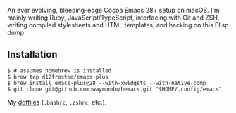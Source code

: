An ever evolving, bleeding-edge Cocoa Emacs 28+ setup on macOS. I'm mainly writing Ruby,
JavaScript/TypeScript, interfacing with Git and ZSH, writing compiled stylesheets and HTML
templates, and hacking on this Elisp dump.

## Installation

```
$ # assumes homebrew is installed
$ brew tap d12frosted/emacs-plus
$ brew install emacs-plus@28 --with-xwidgets --with-native-comp
$ git clone git@github.com:waymondo/hemacs.git "$HOME/.config/emacs"
```

My [dotfiles](https://github.com/waymondo/dotfiles) (`.bashrc`, `.zshrc`, etc.).
